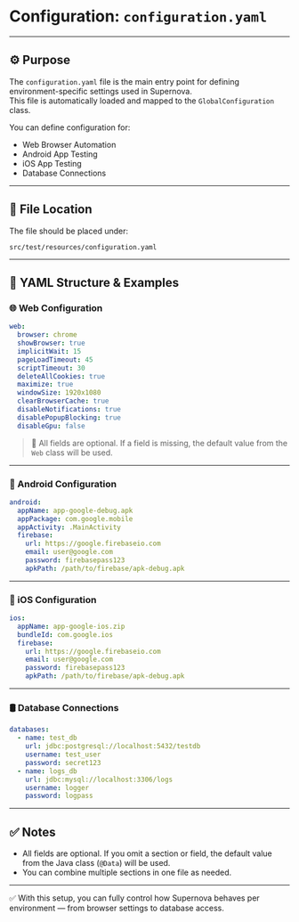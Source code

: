 # Configuration: `configuration.yaml`

---

## ⚙️ Purpose

The `configuration.yaml` file is the main entry point for defining environment-specific settings used in Supernova.  
This file is automatically loaded and mapped to the `GlobalConfiguration` class.

You can define configuration for:

- Web Browser Automation
- Android App Testing
- iOS App Testing
- Database Connections

---

## 📁 File Location

The file should be placed under:

```
src/test/resources/configuration.yaml
```

---

## 🧩 YAML Structure & Examples

### 🌐 Web Configuration

```yaml
web:
  browser: chrome
  showBrowser: true
  implicitWait: 15
  pageLoadTimeout: 45
  scriptTimeout: 30
  deleteAllCookies: true
  maximize: true
  windowSize: 1920x1080
  clearBrowserCache: true
  disableNotifications: true
  disablePopupBlocking: true
  disableGpu: false
```

> 🔹 All fields are optional. If a field is missing, the default value from the `Web` class will be used.

---

### 📱 Android Configuration

```yaml
android:
  appName: app-google-debug.apk
  appPackage: com.google.mobile
  appActivity: .MainActivity
  firebase:
    url: https://google.firebaseio.com
    email: user@google.com
    password: firebasepass123
    apkPath: /path/to/firebase/apk-debug.apk
```

---

### 🍏 iOS Configuration

```yaml
ios:
  appName: app-google-ios.zip
  bundleId: com.google.ios
  firebase:
    url: https://google.firebaseio.com
    email: user@google.com
    password: firebasepass123
    apkPath: /path/to/firebase/apk-debug.apk
```

---

### 🛢️ Database Connections

```yaml
databases:
  - name: test_db
    url: jdbc:postgresql://localhost:5432/testdb
    username: test_user
    password: secret123
  - name: logs_db
    url: jdbc:mysql://localhost:3306/logs
    username: logger
    password: logpass
```

---

## ✅ Notes

- All fields are optional. If you omit a section or field, the default value from the Java class (`@Data`) will be used.
- You can combine multiple sections in one file as needed.

---

✅ With this setup, you can fully control how Supernova behaves per environment — from browser settings to database
access.